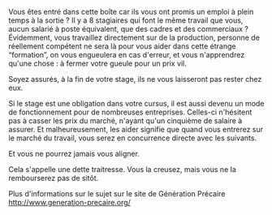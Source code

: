 Vous êtes entré dans cette boîte car ils vous ont promis un emploi à plein temps à la sortie ?
Il y a 8 stagiaires qui font le même travail que vous, aucun salarié à poste équivalent, que des cadres
et des commerciaux ?
Évidemment, vous travaillez directement sur de la production, personne de réellement compétent ne sera là 
pour vous aider dans cette étrange “formation”, on vous engueulera en cas d'erreur, et vous
n'apprendrez qu'une chose : à fermer votre gueule pour un prix vil.

Soyez assurés, à la fin de votre stage, ils ne vous laisseront pas rester chez eux.

Si le stage est une obligation dans votre cursus, il est aussi devenu un mode de fonctionnement pour de nombreuses
entreprises. Celles-ci n'hésitent pas à casser les prix du marché, n'ayant qu'un cinquième de salaire à assurer.
Et malheureusement, les aider signifie que quand vous entrerez sur le marché du travail, vous serez
en concurrence directe avec les suivants.

Et vous ne pourrez jamais vous aligner.

Cela s'appelle une dette traitresse. Vous la creusez, mais vous ne la rembourserez pas de sitôt.

Plus d'informations sur le sujet sur le site de Génération Précaire http://www.generation-precaire.org/

